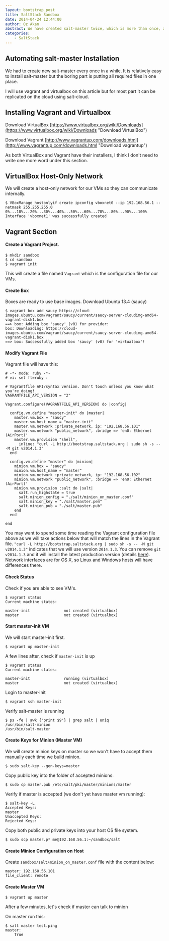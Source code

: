 ```yaml
---
layout: bootstrap_post
title: SaltStack Sandbox
date: 2014-04-24 12:44:00
author: Oz Akan
abstract: We have created salt-master twice, which is more than once, automating it would be vise!
categories:
    - SaltStack
---
```


## Automating salt-master Installation

We had to create new salt-master every once in a while. It is relatively easy to install salt-master but the boring part is putting all required files in one place.

I will use vagrant and virtualbox on this article but for most part it can be replicated on the cloud using salt-cloud.

## Installing Vagrant and Virtualbox

Download VirtualBox
[https://www.virtualbox.org/wiki/Downloads](https://www.virtualbox.org/wiki/Downloads "Download VirtualBox")

Download Vagrant
[http://www.vagrantup.com/downloads.html](http://www.vagrantup.com/downloads.html "Download vagrantup")

As both VirtualBox and Vagrant have their installers, I think I don't need to write one more word under this section.

## VirtualBox Host-Only Network

We will create a host-only network for our VMs so they can communicate internally.

    $ VBoxManage hostonlyif create ipconfig vboxnet0 --ip 192.168.56.1 --netmask 255.255.255.0
    0%...10%...20%...30%...40%...50%...60%...70%...80%...90%...100%
    Interface 'vboxnet1' was successfully created

## Vagrant Section

#### Create a Vagrant Project.

    $ mkdir sandbox
    $ cd sandbox
    $ vagrant init

This will create a file named ```Vagrant``` which is the configuration file for our VMs.

#### Create Box

Boxes are ready to use base images. Download Ubuntu 13.4 (saucy)

    $ vagrant box add saucy https://cloud-images.ubuntu.com/vagrant/saucy/current/saucy-server-cloudimg-amd64-vagrant-disk1.box
    ==> box: Adding box 'saucy' (v0) for provider:
    box: Downloading: https://cloud-images.ubuntu.com/vagrant/saucy/current/saucy-server-cloudimg-amd64-vagrant-disk1.box
    ==> box: Successfully added box 'saucy' (v0) for 'virtualbox'!

#### Modify Vagrant File

Vagrant file will have this:

    # -*- mode: ruby -*-
    # vi: set ft=ruby :

    # Vagrantfile API/syntax version. Don't touch unless you know what you're doing!
    VAGRANTFILE_API_VERSION = "2"

    Vagrant.configure(VAGRANTFILE_API_VERSION) do |config|

      config.vm.define "master-init" do |master|
        master.vm.box = "saucy"
        master.vm.host_name = "master-init"
        master.vm.network :private_network, ip: "192.168.56.101"
        master.vm.network "public_network", :bridge => 'en0: Ethernet (AirPort)'
        master.vm.provision "shell",
          inline: "curl -L http://bootstrap.saltstack.org | sudo sh -s -- -M git v2014.1.3"
      end
      
      config.vm.define "master" do |minion|    
        minion.vm.box = "saucy"
        minion.vm.host_name = "master"
        minion.vm.network :private_network, ip: "192.168.56.102"
        minion.vm.network "public_network", :bridge => 'en0: Ethernet (AirPort)'
        minion.vm.provision :salt do |salt|
          salt.run_highstate = true
          salt.minion_config = "./salt/minion_on_master.conf"
          salt.minion_key = "./salt/master.pem"
          salt.minion_pub = "./salt/master.pub"
        end 
      end  

    end

You may want to spend some time reading the Vagrant configuration file above as we will take actions below that will match the lines in the Vagrant file. ```"curl -L http://bootstrap.saltstack.org | sudo sh -s -- -M git v2014.1.3"``` indicates that we will use version ```2014.1.3```. You can remove ```git v2014.1.3``` and it will install the latest production version (details [here](http://docs.saltstack.com/en/latest/topics/tutorials/salt_bootstrap.html "salt-stack bootstrap")). Network interfaces are for OS X, so Linux and Windows hosts will have differences there.

#### Check Status

Check if you are able to see VM's.

    $ vagrant status
    Current machine states:

    master-init               not created (virtualbox)
    master                    not created (virtualbox)

#### Start master-init VM

We will start master-init first.

    $ vagrant up master-init

A few lines after, check if ```master-init``` is up

    $ vagrant status
    Current machine states:

    master-init               running (virtualbox)
    master                    not created (virtualbox)

Login to master-init

    $ vagrant ssh master-init

Verify salt-master is running

    $ ps -fe | awk {'print $9'} | grep salt | uniq
    /usr/bin/salt-minion
    /usr/bin/salt-master

#### Create Keys for Minion (Master VM)

We will create minion keys on master so we won't have to accept them manually each time we build minion.

    $ sudo salt-key --gen-keys=master

Copy public key into the folder of accepted minions:

    $ sudo cp master.pub /etc/salt/pki/master/minions/master

Verify if master is accepted (we don't yet have master vm running):

    $ salt-key -L
    Accepted Keys:
    master
    Unaccepted Keys:
    Rejected Keys:

Copy both public and private keys into your host OS file system.

    $ sudo scp master.p* me@192.168.56.1:~/sandbox/salt

#### Create Minion Configuration on Host

Create ```sandbox/salt/minion_on_master.conf``` file with the content below:

    master: 192.168.56.101
    file_client: remote

#### Create Master VM

    $ vagrant up master

After a few minutes, let's check if master can talk to minion

On master run this:

    $ salt master test.ping
    master:
        True



